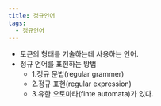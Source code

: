 ```yaml
---
title: 정규언어
tags:
  - 정규언어
---
```


- 토큰의 형태를 기술하는데 사용하는 언어.
- 정규 언어를 표현하는 방법
	- 1.정규 문법(regular grammer)
	- 2.정규 표현(regular expression)
	- 3.유한 오토마타(finte automata)가 있다.